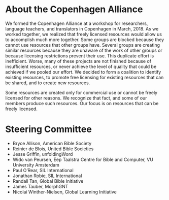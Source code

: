 # About the Copenhagen Alliance

We formed the Copenhagen Alliance at a workshop for researchers, language teachers, and translators in Copenhagen in March, 2018.  As we worked together, we realized that freely licensed resources would allow us to accomplish much more together. Some groups are blocked because they cannot use resources that other groups have. Several groups are creating similar resources because they are unaware of the work of other groups or because licensing restrictions prevent their use. This duplicate effort is inefficient.  Worse, many of these projects are not finished because of insufficient resources, or never achieve the level of quality that could be achieved if we pooled our effort.  We decided to form a coalition to identify existing resources, to promote free licensing for existing resources that can be shared, and to create new resources.

Some resources are created only for commercial use or cannot be freely licensed for other reasons.  We recognize that fact, and some of our members produce such resources. Our focus is on resources that can be freely licensed.

# Steering Committee

- Bryce Allison, American Bible Society
- Reinier de Blois, United Bible Societies
- Jesse Griffin, unfoldingWord
- Wido van Peursen, Eep Taalstra Centre for Bible and Computer, VU University Amsterdam
- Paul O’Rear, SIL International
- Jonathan Robie, SIL International
- Randall Tan, Global Bible Initiative
- James Tauber, MorphGNT
- Nicolai Winther-Nielsen, Global Learning Initiative
